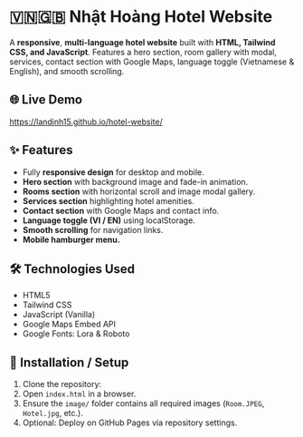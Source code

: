 # 🇻🇳🇬🇧 Nhật Hoàng Hotel Website
A **responsive**, **multi-language hotel website** built with **HTML, Tailwind CSS, and JavaScript**. Features a hero section, room gallery with modal, services, contact section with Google Maps, language toggle (Vietnamese & English), and smooth scrolling.

## 🌐 Live Demo
https://landinh15.github.io/hotel-website/

## ✨ Features
- Fully **responsive design** for desktop and mobile.
- **Hero section** with background image and fade-in animation.
- **Rooms section** with horizontal scroll and image modal gallery.
- **Services section** highlighting hotel amenities.
- **Contact section** with Google Maps and contact info.
- **Language toggle (VI / EN)** using localStorage.
- **Smooth scrolling** for navigation links.
- **Mobile hamburger menu.**

## 🛠 Technologies Used
- HTML5
- Tailwind CSS
- JavaScript (Vanilla)
- Google Maps Embed API
- Google Fonts: Lora & Roboto

## 🚀 Installation / Setup
1. Clone the repository:
2. Open `index.html` in a browser.
3. Ensure the `image/` folder contains all required images (`Room.JPEG`, `Hotel.jpg`, etc.).
4. Optional: Deploy on GitHub Pages via repository settings.
